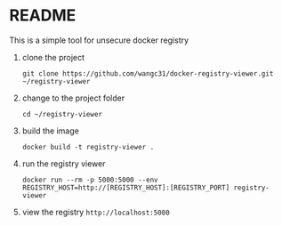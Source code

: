 # README

This is a simple tool for unsecure docker registry 

1. clone the project
    ```
    git clone https://github.com/wangc31/docker-registry-viewer.git ~/registry-viewer
    ```
2. change to the project folder
    ```
    cd ~/registry-viewer
    ```
3. build the image
    ```
    docker build -t registry-viewer .
    ```
4. run the registry viewer  
    ```
    docker run --rm -p 5000:5000 --env REGISTRY_HOST=http://[REGISTRY_HOST]:[REGISTRY_PORT] registry-viewer
    ```
5. view the registry `http://localhost:5000`
